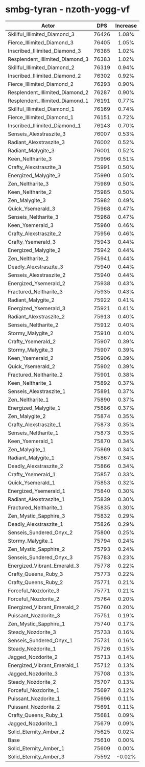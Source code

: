 # smbg-tyran - nzoth-yogg-vf
| Actor | DPS | Increase |
|---|:---:|:---:|
|Skillful_Illimited_Diamond_3|76426|1.08%|
|Fierce_Illimited_Diamond_3|76405|1.05%|
|Inscribed_Illimited_Diamond_3|76385|1.02%|
|Resplendent_Illimited_Diamond_3|76383|1.02%|
|Skillful_Illimited_Diamond_2|76319|0.94%|
|Inscribed_Illimited_Diamond_2|76302|0.92%|
|Fierce_Illimited_Diamond_2|76293|0.90%|
|Resplendent_Illimited_Diamond_2|76287|0.90%|
|Resplendent_Illimited_Diamond_1|76191|0.77%|
|Skillful_Illimited_Diamond_1|76169|0.74%|
|Fierce_Illimited_Diamond_1|76151|0.72%|
|Inscribed_Illimited_Diamond_1|76143|0.70%|
|Senseis_Alexstraszite_3|76007|0.53%|
|Radiant_Alexstraszite_3|76002|0.52%|
|Radiant_Malygite_3|76001|0.52%|
|Keen_Neltharite_3|75996|0.51%|
|Crafty_Alexstraszite_3|75991|0.50%|
|Energized_Malygite_3|75990|0.50%|
|Zen_Neltharite_3|75989|0.50%|
|Keen_Neltharite_2|75985|0.50%|
|Zen_Malygite_3|75982|0.49%|
|Quick_Ysemerald_3|75968|0.47%|
|Senseis_Neltharite_3|75968|0.47%|
|Keen_Ysemerald_3|75960|0.46%|
|Crafty_Alexstraszite_2|75956|0.46%|
|Crafty_Ysemerald_3|75943|0.44%|
|Energized_Malygite_2|75942|0.44%|
|Zen_Neltharite_2|75941|0.44%|
|Deadly_Alexstraszite_3|75940|0.44%|
|Senseis_Alexstraszite_2|75940|0.44%|
|Energized_Ysemerald_2|75938|0.43%|
|Fractured_Neltharite_3|75935|0.43%|
|Radiant_Malygite_2|75922|0.41%|
|Energized_Ysemerald_3|75921|0.41%|
|Radiant_Alexstraszite_2|75913|0.40%|
|Senseis_Neltharite_2|75912|0.40%|
|Stormy_Malygite_2|75910|0.40%|
|Crafty_Ysemerald_2|75907|0.39%|
|Stormy_Malygite_3|75907|0.39%|
|Keen_Ysemerald_2|75906|0.39%|
|Quick_Ysemerald_2|75902|0.39%|
|Fractured_Neltharite_2|75901|0.38%|
|Keen_Neltharite_1|75892|0.37%|
|Senseis_Alexstraszite_1|75891|0.37%|
|Zen_Neltharite_1|75890|0.37%|
|Energized_Malygite_1|75886|0.37%|
|Zen_Malygite_2|75874|0.35%|
|Crafty_Alexstraszite_1|75873|0.35%|
|Senseis_Neltharite_1|75873|0.35%|
|Keen_Ysemerald_1|75870|0.34%|
|Zen_Malygite_1|75869|0.34%|
|Radiant_Malygite_1|75867|0.34%|
|Deadly_Alexstraszite_2|75866|0.34%|
|Crafty_Ysemerald_1|75857|0.33%|
|Quick_Ysemerald_1|75853|0.32%|
|Energized_Ysemerald_1|75840|0.30%|
|Radiant_Alexstraszite_1|75839|0.30%|
|Fractured_Neltharite_1|75835|0.30%|
|Zen_Mystic_Sapphire_3|75832|0.29%|
|Deadly_Alexstraszite_1|75826|0.29%|
|Senseis_Sundered_Onyx_2|75800|0.25%|
|Stormy_Malygite_1|75794|0.24%|
|Zen_Mystic_Sapphire_2|75793|0.24%|
|Senseis_Sundered_Onyx_3|75783|0.23%|
|Energized_Vibrant_Emerald_3|75778|0.22%|
|Crafty_Queens_Ruby_3|75773|0.22%|
|Crafty_Queens_Ruby_2|75771|0.21%|
|Forceful_Nozdorite_3|75771|0.21%|
|Forceful_Nozdorite_2|75764|0.20%|
|Energized_Vibrant_Emerald_2|75760|0.20%|
|Puissant_Nozdorite_3|75751|0.19%|
|Zen_Mystic_Sapphire_1|75740|0.17%|
|Steady_Nozdorite_3|75733|0.16%|
|Senseis_Sundered_Onyx_1|75731|0.16%|
|Steady_Nozdorite_1|75726|0.15%|
|Jagged_Nozdorite_2|75713|0.14%|
|Energized_Vibrant_Emerald_1|75712|0.13%|
|Jagged_Nozdorite_3|75708|0.13%|
|Steady_Nozdorite_2|75707|0.13%|
|Forceful_Nozdorite_1|75697|0.12%|
|Puissant_Nozdorite_1|75696|0.11%|
|Puissant_Nozdorite_2|75691|0.11%|
|Crafty_Queens_Ruby_1|75681|0.09%|
|Jagged_Nozdorite_1|75679|0.09%|
|Solid_Eternity_Amber_2|75625|0.02%|
|Base|75610|0.00%|
|Solid_Eternity_Amber_1|75609|0.00%|
|Solid_Eternity_Amber_3|75592|-0.02%|
